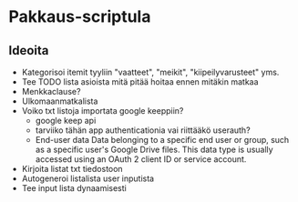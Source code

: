 # Pakkaus-scriptula

## Ideoita
- Kategorisoi itemit tyyliin "vaatteet", "meikit", "kiipeilyvarusteet" yms.
- Tee TODO lista asioista mitä pitää hoitaa ennen mitäkin matkaa
- Menkkaclause?
- Ulkomaanmatkalista
- Voiko txt listoja importata google keeppiin?
    - google keep api
    - tarviiko tähän app authenticationia vai riittääkö userauth?
    - End-user data
      Data belonging to a specific end user or group, such as a specific user's Google Drive files. This data type is usually accessed using an OAuth 2 client ID or service account.
- Kirjoita listat txt tiedostoon
- Autogeneroi listalista user inputista
- Tee input lista dynaamisesti
